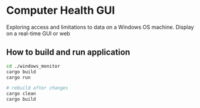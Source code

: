 # Computer Health GUI
Exploring access and limitations to data on a Windows OS machine. Display on a real-time GUI or web
## How to build and run application
``` sh
cd ./windows_monitor
cargo build
cargo run
```

``` sh
# rebuild after changes
cargo clean
cargo build
```

